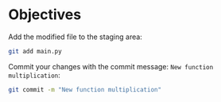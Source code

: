 # Objectives

Add the modified file to the staging area:

```bash
git add main.py
```

Commit your changes with the commit message: `New function multiplication`:

```bash
git commit -m "New function multiplication"
```
